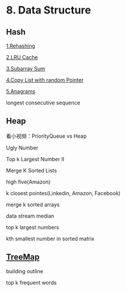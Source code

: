 # 8. Data Structure

## Hash

[1.Rehashing](https://github.com/xliu117/Leetcode/tree/master/step-by-step%20training/8.%20Data%20Structure/LintCode%20129.%20Rehashing)

[2.LRU Cache](https://github.com/xliu117/Leetcode/tree/master/step-by-step%20training/8.%20Data%20Structure/LeetCode%20146.%20LRU%20Cache)

[3.Subarray Sum](https://github.com/xliu117/Leetcode/tree/master/step-by-step%20training/8.%20Data%20Structure/LintCode%20138%20Subarray%20Sum)

[4.Copy List with random Pointer](https://github.com/xliu117/Leetcode/tree/master/step-by-step%20training/8.%20Data%20Structure/LeetCode%20138.%20Copy%20List%20with%20Random%20Pointer)

[5.Anagrams](https://github.com/xliu117/Leetcode/tree/master/step-by-step%20training/8.%20Data%20Structure/LintCode%20171.%20Anagrams)

longest consecutive sequence


## Heap

看小视频：PriorityQueue vs Heap

Ugly Number 

Top k Largest Number II

Merge K Sorted Lists

high five(Amazon)

k closest pointes(Linkedin, Amazon, Facebook)

merge k sorted arrays

data stream median

top k largest numbers

kth smallest number in sorted matrix

## [TreeMap](https://docs.oracle.com/javase/7/docs/api/java/util/TreeMap.html)

building outline

top k frequent words



